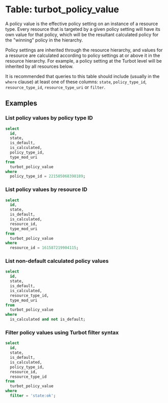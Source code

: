 # Table: turbot_policy_value

A policy value is the effective policy setting on an instance of a resource type. Every resource that is targeted by a given policy setting will have its own value for that policy, which will be the resultant calculated policy for the "winning" policy in the hierarchy.

Policy settings are inherited through the resource hierarchy, and values for a resource are calculated according to policy settings at or above it in the resource hierarchy. For example, a policy setting at the Turbot level will be inherited by all resources below.

It is recommended that queries to this table should include (usually in the `where` clause) at least one
of these columns: `state`, `policy_type_id`, `resource_type_id`, `resource_type_uri` or `filter`.

## Examples

### List policy values by policy type ID

```sql
select
  id,
  state,
  is_default,
  is_calculated,
  policy_type_id,
  type_mod_uri
from
  turbot_policy_value
where
  policy_type_id = 221505068398189;
```

### List policy values by resource ID

```sql
select
  id,
  state,
  is_default,
  is_calculated,
  resource_id,
  type_mod_uri
from
  turbot_policy_value
where
  resource_id = 161587219904115;
```

### List non-default calculated policy values

```sql
select
  id,
  state,
  is_default,
  is_calculated,
  resource_type_id,
  type_mod_uri
from
  turbot_policy_value
where
  is_calculated and not is_default;
```

### Filter policy values using Turbot filter syntax

```sql
select
  id,
  state,
  is_default,
  is_calculated,
  policy_type_id,
  resource_id,
  resource_type_id
from
  turbot_policy_value
where
  filter = 'state:ok';
```
